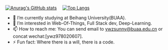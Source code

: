 [![Anurag's GitHub stats](https://github-readme-stats.vercel.app/api?username=ywz978020607&theme=tokyonight&show_icons=true&include_all_commits=true&count_private=true&line_height=100)](https://github.com/anuraghazra/github-readme-stats)
&emsp;[![Top Langs](https://github-readme-stats.vercel.app/api/top-langs/?username=ywz978020607&theme=tokyonight&layout=compact&hide=javascript,css,html&langs_count=6&card_width=280)](https://github.com/anuraghazra/github-readme-stats)


- 🔭 I’m currently studying at Beihang University(BUAA).
- 🌱 I’m interested in Web-Of-Things, Full Stack dev, Deep-Learning.
- 📫 How to reach me: You can send email to ywzsunny@buaa.edu.cn or concat wechat:[ywz978020607].
- ⚡ Fun fact: Where there is a will, there is a code.

